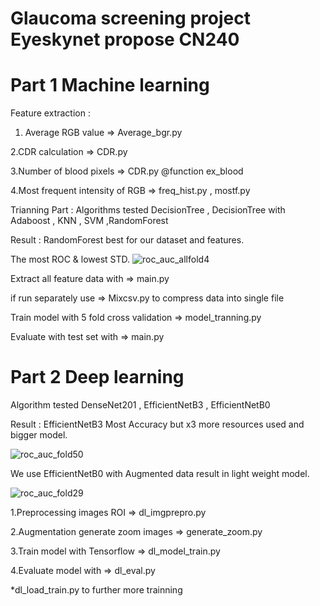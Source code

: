 # Glaucoma screening project Eyeskynet propose CN240
# Part 1 Machine learning
Feature extraction :

1. Average RGB value => Average_bgr.py

2.CDR calculation => CDR.py

3.Number of blood pixels => CDR.py @function ex_blood

4.Most frequent intensity of RGB => freq_hist.py , mostf.py

Trianning Part :
Algorithms tested DecisionTree , DecisionTree with Adaboost , KNN , SVM ,RandomForest

Result : RandomForest best for our dataset and features.

The most ROC & lowest STD.
![roc_auc_allfold4](https://user-images.githubusercontent.com/60337642/118156803-fe77ba80-b443-11eb-8715-452afce21a71.jpg)

Extract all feature data with => main.py

if run separately use => Mixcsv.py to compress data into single file

Train model with 5 fold cross validation => model_tranning.py

Evaluate with test set with => main.py

# Part 2 Deep learning
Algorithm tested DenseNet201 , EfficientNetB3 , EfficientNetB0

Result : EfficientNetB3 Most Accuracy but x3 more resources used and bigger model.

![roc_auc_fold50](https://user-images.githubusercontent.com/60337642/118156020-10a52900-b443-11eb-845c-17526daf5b42.jpg)

We use EfficientNetB0 with Augmented data result in light weight model.

![roc_auc_fold29](https://user-images.githubusercontent.com/60337642/118155930-f703e180-b442-11eb-8f9d-7d073ae8cf80.jpg)

1.Preprocessing images ROI => dl_imgprepro.py

2.Augmentation generate zoom images => generate_zoom.py

3.Train model with Tensorflow => dl_model_train.py

4.Evaluate model with => dl_eval.py

*dl_load_train.py to further more trainning
